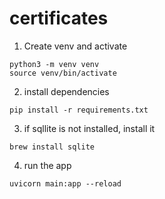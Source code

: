 # certificates
1. Create venv and activate
```
python3 -m venv venv
source venv/bin/activate
```
2. install dependencies

```
pip install -r requirements.txt
```

3. if sqllite is not installed, install it
```
brew install sqlite
```

4. run the app 
```
uvicorn main:app --reload
```
